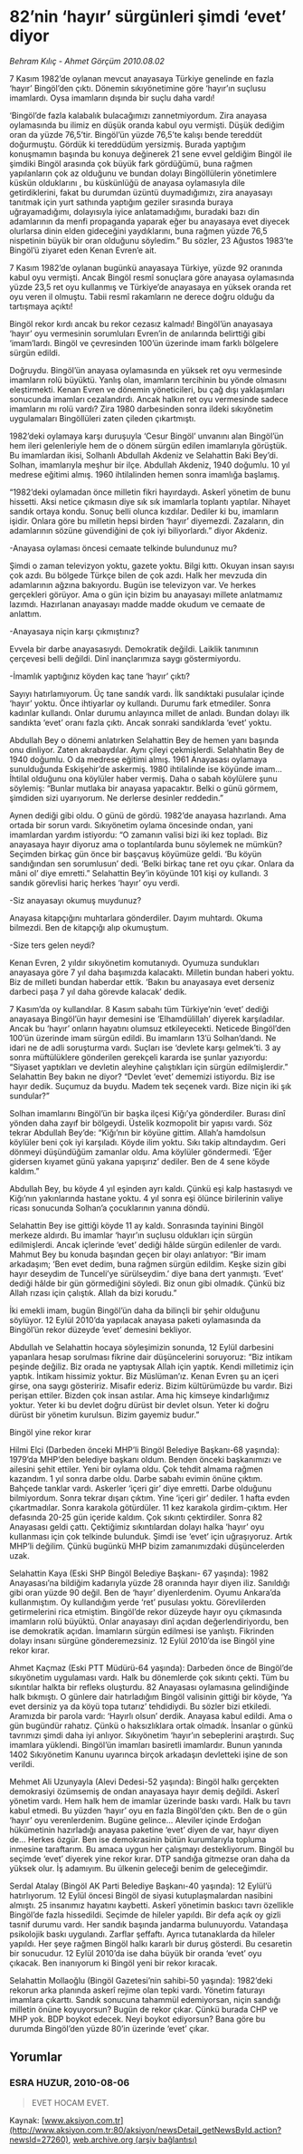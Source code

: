 # 82’nin ‘hayır’ sürgünleri şimdi ‘evet’ diyor

*Behram Kılıç - Ahmet Görçüm 2010.08.02*

<font class="agenda2NewsSpot">
 7 Kasım 1982’de oylanan mevcut anayasaya Türkiye genelinde en fazla ‘hayır’ Bingöl’den çıktı. Dönemin sıkıyönetimine göre ‘hayır’ın suçlusu imamlardı. Oysa imamların dışında bir suçlu daha vardı!
</font>
<font class="newsDetail">
 <p>
 </p>
 <p class="MsoNormal">
  ‘Bingöl’de fazla kalabalık bulacağımızı zannetmiyordum. Zira anayasa oylamasında bu ilimiz en düşük oranda kabul oyu vermişti. Düşük dediğim oran da yüzde 76,5’tir. Bingöl’ün yüzde 76,5’te kalışı bende tereddüt doğurmuştu. Gördük ki tereddüdüm yersizmiş. Burada yaptığım konuşmamın başında bu konuya değinerek 21 sene evvel geldiğim Bingöl ile şimdiki Bingöl arasında çok büyük fark gördüğümü, buna rağmen yapılanların çok az olduğunu ve bundan dolayı Bingöllülerin yönetimlere küskün olduklarını , bu küskünlüğü de anayasa oylamasıyla dile getirdiklerini, fakat bu durumdan üzüntü duymadığımızı, zira anayasayı tanıtmak için yurt sathında yaptığım geziler sırasında buraya uğrayamadığımı, dolayısıyla iyice anlatamadığımı, buradaki bazı din adamlarının da menfi propaganda yaparak eğer bu anayasaya evet diyecek olurlarsa dinin elden gideceğini yaydıklarını, buna rağmen yüzde 76,5 nispetinin büyük bir oran olduğunu söyledim.” Bu sözler, 23 Ağustos 1983’te Bingöl’ü ziyaret eden Kenan Evren’e ait.
 </p>
 <p class="MsoNormal">
  7 Kasım 1982’de oylanan bugünkü anayasaya Türkiye, yüzde 92 oranında kabul oyu vermişti. Ancak Bingöl resmî sonuçlara göre anayasa oylamasında yüzde 23,5 ret oyu kullanmış ve Türkiye’de anayasaya en yüksek oranda ret oyu veren il olmuştu. Tabii resmî rakamların ne derece doğru olduğu da tartışmaya açıktı!
 </p>
 <p class="MsoNormal">
  Bingöl rekor kırdı ancak bu rekor cezasız kalmadı! Bingöl’ün anayasaya ‘hayır’ oyu vermesinin sorumluları Evren’in de anılarında belirttiği gibi ‘imam’lardı. Bingöl ve çevresinden 100’ün üzerinde imam farklı bölgelere sürgün edildi.
 </p>
 <p class="MsoNormal">
  Doğruydu. Bingöl’ün anayasa oylamasında en yüksek ret oyu vermesinde imamların rolü büyüktü. Yanlış olan, imamların tercihinin bu yönde olmasını eleştirmekti. Kenan Evren ve dönemin yöneticileri, bu çağ dışı yaklaşımları sonucunda imamları cezalandırdı. Ancak halkın ret oyu vermesinde sadece imamların mı rolü vardı? Zira 1980 darbesinden sonra ildeki sıkıyönetim uygulamaları Bingöllüleri zaten çileden çıkartmıştı.
 </p>
 <p class="MsoNormal">
  1982’deki oylamaya karşı duruşuyla ‘Cesur Bingöl’ unvanını alan Bingöl’ün hem ileri gelenleriyle hem de o dönem sürgün edilen imamlarıyla görüştük. Bu imamlardan ikisi, Solhanlı Abdullah Akdeniz ve Selahattin Baki Bey’di. Solhan, imamlarıyla meşhur bir ilçe. Abdullah Akdeniz, 1940 doğumlu. 10 yıl medrese eğitimi almış. 1960 ihtilalinden hemen sonra imamlığa başlamış.
 </p>
 <p class="MsoNormal">
  “1982’deki oylamadan önce milletin fikri hayırdaydı. Askerî yönetim de bunu hissetti. Aksi netice çıkmasın diye sık sık imamlarla toplantı yaptılar. Nihayet sandık ortaya kondu. Sonuç belli olunca kızdılar. Dediler ki bu, imamların işidir. Onlara göre bu milletin hepsi birden ‘hayır’ diyemezdi. Zazaların, din adamlarının sözüne güvendiğini de çok iyi biliyorlardı.” diyor Akdeniz.
 </p>
 <p class="MsoNormal">
  -Anayasa oylaması öncesi cemaate telkinde bulundunuz mu?
 </p>
 <p class="MsoNormal">
  Şimdi o zaman televizyon yoktu, gazete yoktu. Bilgi kıttı. Okuyan insan sayısı çok azdı. Bu bölgede Türkçe bilen de çok azdı. Halk her mevzuda din adamlarının ağzına bakıyordu. Bugün ise televizyon var. Ve herkes gerçekleri görüyor. Ama o gün için bizim bu anayasayı millete anlatmamız lazımdı. Hazırlanan anayasayı madde madde okudum ve cemaate de anlattım.
 </p>
 <p class="MsoNormal">
  -Anayasaya niçin karşı çıkmıştınız?
 </p>
 <p class="MsoNormal">
  Evvela bir darbe anayasasıydı. Demokratik değildi. Laiklik tanımının çerçevesi belli değildi. Dinî inançlarımıza saygı göstermiyordu.
 </p>
 <p class="MsoNormal">
  -İmamlık yaptığınız köyden kaç tane ‘hayır’ çıktı?
 </p>
 <p class="MsoNormal">
  Sayıyı hatırlamıyorum. Üç tane sandık vardı. İlk sandıktaki pusulalar içinde ‘hayır’ yoktu. Önce ihtiyarlar oy kullandı. Durumu fark etmediler. Sonra kadınlar kullandı. Onlar durumu anlayınca millet de anladı. Bundan dolayı ilk sandıkta ‘evet’ oranı fazla çıktı. Ancak sonraki sandıklarda ‘evet’ yoktu.
 </p>
 <p class="MsoNormal">
  Abdullah Bey o dönemi anlatırken Selahattin Bey de hemen yanı başında onu dinliyor. Zaten akrabaydılar. Aynı çileyi çekmişlerdi. Selahhatin Bey de 1940 doğumlu. O da medrese eğitimi almış. 1961 Anayasası oylamaya sunulduğunda Eskişehir’de askermiş. 1980 ihtilalinde ise köyünde imam... İhtilal olduğunu ona köylüler haber vermiş. Daha o sabah köylülere şunu söylemiş: “Bunlar mutlaka bir anayasa yapacaktır. Belki o günü görmem, şimdiden sizi uyarıyorum. Ne derlerse desinler reddedin.”
 </p>
 <p class="MsoNormal">
  Aynen dediği gibi oldu. O günü de gördü. 1982’de anayasa hazırlandı. Ama ortada bir sorun vardı. Sıkıyönetim oylama öncesinde ondan, yani imamlardan yardım istiyordu: “O zamanın valisi bizi iki kez topladı. Biz anayasaya hayır diyoruz ama o toplantılarda bunu söylemek ne mümkün? Seçimden birkaç gün önce bir başçavuş köyümüze geldi. ‘Bu köyün sandığından sen sorumlusun’ dedi. ‘Belki birkaç tane ret oyu çıkar. Onlara da mâni ol’ diye emretti.” Selahattin Bey’in köyünde 101 kişi oy kullandı. 3 sandık görevlisi hariç herkes ‘hayır’ oyu verdi.
 </p>
 <p class="MsoNormal">
  -Siz anayasayı okumuş muydunuz?
 </p>
 <p class="MsoNormal">
  Anayasa kitapçığını muhtarlara gönderdiler. Dayım muhtardı. Okuma bilmezdi. Ben de kitapçığı alıp okumuştum.
 </p>
 <p class="MsoNormal">
  -Size ters gelen neydi?
 </p>
 <p class="MsoNormal">
  Kenan Evren, 2 yıldır sıkıyönetim komutanıydı. Oyumuza sundukları anayasaya göre 7 yıl daha başımızda kalacaktı. Milletin bundan haberi yoktu. Biz de milleti bundan haberdar ettik. ‘Bakın bu anayasaya evet derseniz darbeci paşa 7 yıl daha görevde kalacak’ dedik.
 </p>
 <p class="MsoNormal">
  7 Kasım’da oy kullandılar. 8 Kasım sabahı tüm Türkiye’nin ‘evet’ dediği anayasaya Bingöl’ün hayır demesini ise ‘Elhamdülillah’ diyerek karşıladılar. Ancak bu ‘hayır’ onların hayatını olumsuz etkileyecekti. Neticede Bingöl’den 100’ün üzerinde imam sürgün edildi. Bu imamların 13’ü Solhan’dandı. Ne idari ne de adli soruşturma vardı. Suçları ise ‘devlete karşı gelmek’ti. 3 ay sonra müftülüklere gönderilen gerekçeli kararda ise şunlar yazıyordu: “Siyaset yaptıkları ve devletin aleyhine çalıştıkları için sürgün edilmişlerdir.” Selahattin Bey bakın ne diyor? “Devlet ‘evet’ dememizi istiyordu. Biz ise hayır dedik. Suçumuz da buydu. Madem tek seçenek vardı. Bize niçin iki şık sundular?”
 </p>
 <p class="MsoNormal">
  Solhan imamlarını Bingöl’ün bir başka ilçesi Kiğı’ya gönderdiler. Burası dinî yönden daha zayıf bir bölgeydi. Üstelik kozmopolit bir yapısı vardı. Söz tekrar Abdullah Bey’de: “Kiğı’nın bir köyüne gittim. Allah’a hamdolsun köylüler beni çok iyi karşıladı. Köyde ilim yoktu. Sıkı takip altındaydım. Geri dönmeyi düşündüğüm zamanlar oldu. Ama köylüler göndermedi. ‘Eğer gidersen kıyamet günü yakana yapışırız’ dediler. Ben de 4 sene köyde kaldım.”
 </p>
 <p class="MsoNormal">
  Abdullah Bey, bu köyde 4 yıl eşinden ayrı kaldı. Çünkü eşi kalp hastasıydı ve Kiğı’nın yakınlarında hastane yoktu. 4 yıl sonra eşi ölünce birilerinin valiye ricası sonucunda Solhan’a çocuklarının yanına döndü.
 </p>
 <p class="MsoNormal">
  Selahattin Bey ise gittiği köyde 11 ay kaldı. Sonrasında tayinini Bingöl merkeze aldırdı. Bu imamlar ‘hayır’ın suçlusu oldukları için sürgün edilmişlerdi. Ancak içlerinde ‘evet’ dediği hâlde sürgün edilenler de vardı. Mahmut Bey bu konuda başından geçen bir olayı anlatıyor: “Bir imam arkadaşım; ‘Ben evet dedim, buna rağmen sürgün edildim. Keşke sizin gibi hayır deseydim de Tunceli’ye sürülseydim.’ diye bana dert yanmıştı. ‘Evet’ dediği hâlde bir gün görmediğini söyledi. Biz onun gibi olmadık. Çünkü biz Allah rızası için çalıştık. Allah da bizi korudu.”
 </p>
 <p class="MsoNormal">
  İki emekli imam, bugün Bingöl’ün daha da bilinçli bir şehir olduğunu söylüyor. 12 Eylül 2010’da yapılacak anayasa paketi oylamasında da Bingöl’ün rekor düzeyde ‘evet’ demesini bekliyor.
 </p>
 <p class="MsoNormal">
  Abdullah ve Selahattin hocaya söyleşimizin sonunda, 12 Eylül darbesini yapanlara hesap sorulması fikrine dair düşüncelerini soruyoruz: “Biz intikam peşinde değiliz. Biz orada ne yaptıysak Allah için yaptık. Kendi milletimiz için yaptık. İntikam hissimiz yoktur. Biz Müslüman’ız. Kenan Evren şu an içeri girse, ona saygı gösteririz. Misafir ederiz. Bizim kültürümüzde bu vardır. Bizi perişan ettiler. Bizden çok insan astılar. Ama hiç kimseye kindarlığımız yoktur. Yeter ki bu devlet doğru dürüst bir devlet olsun. Yeter ki doğru dürüst bir yönetim kurulsun. Bizim gayemiz budur.”
 </p>
 <p class="MsoNormal">
 </p>
 <p class="MsoNormal">
  Bingöl yine rekor kırar
 </p>
 <p class="MsoNormal">
 </p>
 <p class="MsoNormal">
  Hilmi Elçi (Darbeden önceki MHP’li Bingöl Belediye Başkanı-68 yaşında): 1979’da MHP’den belediye başkanı oldum. Benden önceki başkanımızı ve ailesini şehit ettiler. Yeni bir oylama oldu. Çok tehdit almama rağmen kazandım. 1 yıl sonra darbe oldu. Darbe sabahı evimin önüne çıktım. Bahçede tanklar vardı. Askerler ‘içeri gir’ diye emretti. Darbe olduğunu bilmiyordum. Sonra tekrar dışarı çıktım. Yine ‘içeri gir’ dediler. 1 hafta evden çıkartmadılar. Sonra karakola götürdüler. 11 kez karakola girdim-çıktım. Her defasında 20-25 gün içeride kaldım. Çok sıkıntı çektirdiler. Sonra 82 Anayasası geldi çattı. Çektiğimiz sıkıntılardan dolayı halka ‘hayır’ oyu kullanması için çok telkinde bulunduk. Şimdi ise ‘evet’ için uğraşıyoruz. Artık MHP’li değilim. Çünkü bugünkü MHP bizim zamanımızdaki düşüncelerden uzak.
 </p>
 <p class="MsoNormal">
  Selahattin Kaya (Eski SHP Bingöl Belediye Başkanı- 67 yaşında): 1982 Anayasası’na bildiğim kadarıyla yüzde 28 oranında hayır diyen iliz. Sanıldığı gibi oran yüzde 90 değil. Ben de ‘hayır’ diyenlerdenim. Oyumu Ankara’da kullanmıştım. Oy kullandığım yerde ‘ret’ pusulası yoktu. Görevlilerden getirmelerini rica etmiştim. Bingöl’de rekor düzeyde hayır oyu çıkmasında imamların rolü büyüktü. Onlar anayasayı dinî açıdan değerlendiriyordu, ben ise demokratik açıdan. İmamların sürgün edilmesi ise yanlıştı. Fikrinden dolayı insanı sürgüne gönderemezsiniz. 12 Eylül 2010’da ise Bingöl yine rekor kırar.
 </p>
 <p class="MsoNormal">
  Ahmet Kaçmaz (Eski PTT Müdürü-64 yaşında): Darbeden önce de Bingöl’de sıkıyönetim uygulaması vardı. Halk bu dönemlerde çok sıkıntı çekti. Tüm bu sıkıntılar halkta bir refleks oluşturdu. 82 Anayasası oylamasına gelindiğinde halk bıkmıştı. O günlere dair hatırladığım Bingöl valisinin gittiği bir köyde, ‘Ya evet dersiniz ya da köyü topa tutarız’ tehdidiydi. Bu sözler bizi etkiledi. Aramızda bir parola vardı: ‘Hayırlı olsun’ derdik. Anayasa kabul edildi. Ama o gün bugündür rahatız. Çünkü o haksızlıklara ortak olmadık. İnsanlar o günkü tavrımızı şimdi daha iyi anlıyor. Sıkıyönetim ‘hayır’ın sebeplerini araştırdı. Suç imamlara yüklendi. Bingöl’ün imamları basiretli imamlardır. Bunun yanında 1402 Sıkıyönetim Kanunu uyarınca birçok arkadaşın devletteki işine de son verildi.
 </p>
 <p class="MsoNormal">
  Mehmet Ali Uzunyayla (Alevi Dedesi-52 yaşında): Bingöl halkı gerçekten demokrasiyi özümsemiş de ondan anayasaya hayır demiş değildi. Askerî yönetim vardı. Hem halk hem de imamlar üzerinde baskı vardı. Halk bu tavrı kabul etmedi. Bu yüzden ‘hayır’ oyu en fazla Bingöl’den çıktı. Ben de o gün ‘hayır’ oyu verenlerdenim. Bugüne gelince... Aleviler içinde Erdoğan hükümetinin hazırladığı anayasa paketine ‘evet’ diyen de var, hayır diyen de… Herkes özgür. Ben ise demokrasinin bütün kurumlarıyla topluma inmesine taraftarım. Bu amaca uygun her çalışmayı destekliyorum. Bingöl bu seçimde ‘evet’ diyerek yine rekor kırar. DTP sandığa gitmezse oran daha da yüksek olur. İş adamıyım. Bu ülkenin geleceği benim de geleceğimdir.
 </p>
 <p class="MsoNormal">
  Serdal Atalay (Bingöl AK Parti Belediye Başkanı-40 yaşında): 12 Eylül’ü hatırlıyorum. 12 Eylül öncesi Bingöl de siyasi kutuplaşmalardan nasibini almıştı. 25 insanımız hayatını kaybetti. Askerî yönetimin baskıcı tavrı özellikle Bingöl’de fazla hissedildi. Seçimde de hileler yapıldı. Bir defa açık oy gizli tasnif durumu vardı. Her sandık başında jandarma bulunuyordu. Vatandaşa psikolojik baskı uygulandı. Zarflar şeffaftı. Ayrıca tutanaklarda da hileler yapıldı. Her şeye rağmen Bingöl halkı kararlı bir duruş gösterdi. Bu cesaretin bir sonucudur. 12 Eylül 2010’da ise daha büyük bir oranda ‘evet’ oyu çıkacak. Ben inanıyorum ki Bingöl yeni bir rekor kıracak.
 </p>
 <p class="MsoNormal">
  Selahattin Mollaoğlu (Bingöl Gazetesi’nin sahibi-50 yaşında): 1982’deki rekorun arka planında askerî rejime olan tepki vardı. Yönetim faturayı imamlara çıkarttı. Sandık sonucuna tahammül edemiyorsan, niçin sandığı milletin önüne koyuyorsun? Bugün de rekor çıkar. Çünkü burada CHP ve MHP yok. BDP boykot edecek. Neyi boykot ediyorsun? Bana göre bu durumda Bingöl’den yüzde 80’in üzerinde ‘evet’ çıkar.
 </p>
 <p>
 </p>
</font>

## Yorumlar

### ESRA HUZUR, 2010-08-06
> EVET HOCAM EVET.

Kaynak: [www.aksiyon.com.tr](http://www.aksiyon.com.tr:80/aksiyon/newsDetail_getNewsById.action?newsId=27260), [web.archive.org (arşiv bağlantısı)](http://web.archive.org/web/20100807054916/http://www.aksiyon.com.tr:80/aksiyon/newsDetail_getNewsById.action?newsId=27260)

